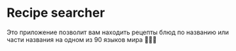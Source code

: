 # Recipe searcher

Это приложение позволит вам находить рецепты блюд по названию или части названия на одном из 90 языков мира 🚩🚩🚩
